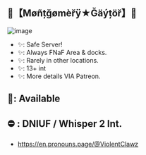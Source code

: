 ## 💚【Møñțğømèřÿ★Ğäýțöř】💜

![image](https://github.com/user-attachments/assets/4cad89bc-8995-4c93-918f-879473e00333)

- ✨: Safe Server!
- ✨: Always FNaF Area & docks.
- ✨: Rarely in other locations.
- ✨: 13+ int
- ✨: More details VIA Patreon.


## :crescent_moon:: Available
## ⛔️ : DNIUF / Whisper 2 Int.

- https://en.pronouns.page/@ViolentClawz
